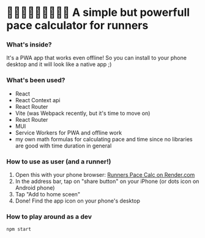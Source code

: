 # 🏃🏿🏃‍♂️🏃🏾‍♀️🏃‍♀️ A simple but powerfull pace calculator for runners

### What's inside?

It's a PWA app that works even offline! So you can install to your phone desktop and it will look like a native app ;)

### What's been used?

* React
* React Context api
* React Router
* Vite (was Webpack recently, but it's time to move on)
* React Router
* MUI
* Service Workers for PWA and offline work
* my own math formulas for calculating pace and time since no libraries are good with time duration in general

### How to use as user (and a runner!)

1. Open this with your phone browser: [Runners Pace Calc on Render.com](https://runners-pace-calc-by-ilya-vazhenin.onrender.com/)
2. In the address bar, tap on "share button" on your iPhone (or dots icon on Android phone)
3. Tap "Add to home sceen"
4. Done! Find the app icon on your phone's desktop

### How to play around as a dev

```
npm start
```

